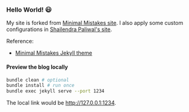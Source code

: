 ### Hello World! :smiley:

My site is forked from [Minimal Mistakes site][link:mm-site]. I also apply some custom configurations in [Shailendra Paliwal's site][link:shailendra-site].

Reference:
- [Minimal Mistakes Jekyll theme][link:mm-theme]

[link:mm-site]: https://github.com/mmistakes/mm-github-pages-starter
[link:shailendra-site]: https://github.com/vcidst/vcidst.github.io
[link:mm-theme]: https://github.com/mmistakes/minimal-mistakes


#### Preview the blog locally

```sh
bundle clean # optional
bundle install # run once
bundle exec jekyll serve --port 1234
```

The local link would be http://127.0.0.1:1234.
